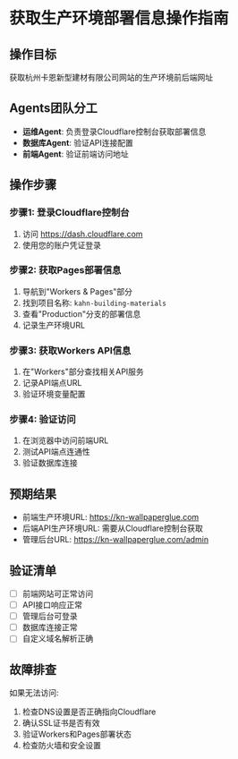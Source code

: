 # 获取生产环境部署信息操作指南

## 操作目标
获取杭州卡恩新型建材有限公司网站的生产环境前后端网址

## Agents团队分工
- **运维Agent**: 负责登录Cloudflare控制台获取部署信息
- **数据库Agent**: 验证API连接配置
- **前端Agent**: 验证前端访问地址

## 操作步骤

### 步骤1: 登录Cloudflare控制台
1. 访问 https://dash.cloudflare.com
2. 使用您的账户凭证登录

### 步骤2: 获取Pages部署信息
1. 导航到"Workers & Pages"部分
2. 找到项目名称: `kahn-building-materials`
3. 查看"Production"分支的部署信息
4. 记录生产环境URL

### 步骤3: 获取Workers API信息
1. 在"Workers"部分查找相关API服务
2. 记录API端点URL
3. 验证环境变量配置

### 步骤4: 验证访问
1. 在浏览器中访问前端URL
2. 测试API端点连通性
3. 验证数据库连接

## 预期结果
- 前端生产环境URL: https://kn-wallpaperglue.com
- 后端API生产环境URL: 需要从Cloudflare控制台获取
- 管理后台URL: https://kn-wallpaperglue.com/admin

## 验证清单
- [ ] 前端网站可正常访问
- [ ] API接口响应正常
- [ ] 管理后台可登录
- [ ] 数据库连接正常
- [ ] 自定义域名解析正确

## 故障排查
如果无法访问:
1. 检查DNS设置是否正确指向Cloudflare
2. 确认SSL证书是否有效
3. 验证Workers和Pages部署状态
4. 检查防火墙和安全设置